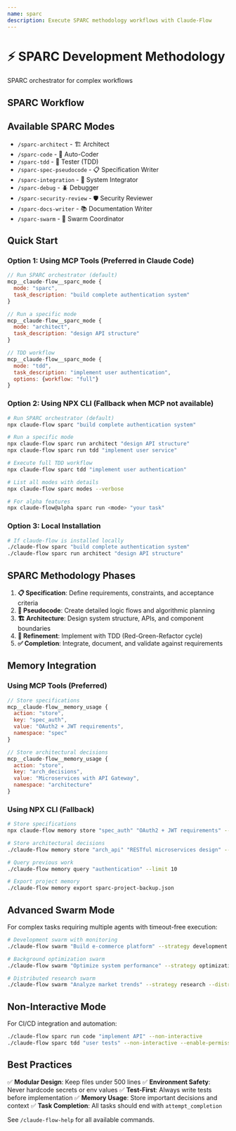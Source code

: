 ```yaml
---
name: sparc
description: Execute SPARC methodology workflows with Claude-Flow
---
```


# ⚡️ SPARC Development Methodology

SPARC orchestrator for complex workflows

## SPARC Workflow



## Available SPARC Modes

- `/sparc-architect` - 🏗️ Architect
- `/sparc-code` - 🧠 Auto-Coder
- `/sparc-tdd` - 🧪 Tester (TDD)
- `/sparc-spec-pseudocode` - 📋 Specification Writer
- `/sparc-integration` - 🔗 System Integrator
- `/sparc-debug` - 🪲 Debugger
- `/sparc-security-review` - 🛡️ Security Reviewer
- `/sparc-docs-writer` - 📚 Documentation Writer
- `/sparc-swarm` - 🐝 Swarm Coordinator

## Quick Start

### Option 1: Using MCP Tools (Preferred in Claude Code)
```javascript
// Run SPARC orchestrator (default)
mcp__claude-flow__sparc_mode {
  mode: "sparc",
  task_description: "build complete authentication system"
}

// Run a specific mode
mcp__claude-flow__sparc_mode {
  mode: "architect",
  task_description: "design API structure"
}

// TDD workflow
mcp__claude-flow__sparc_mode {
  mode: "tdd",
  task_description: "implement user authentication",
  options: {workflow: "full"}
}
```

### Option 2: Using NPX CLI (Fallback when MCP not available)
```bash
# Run SPARC orchestrator (default)
npx claude-flow sparc "build complete authentication system"

# Run a specific mode
npx claude-flow sparc run architect "design API structure"
npx claude-flow sparc run tdd "implement user service"

# Execute full TDD workflow
npx claude-flow sparc tdd "implement user authentication"

# List all modes with details
npx claude-flow sparc modes --verbose

# For alpha features
npx claude-flow@alpha sparc run <mode> "your task"
```

### Option 3: Local Installation
```bash
# If claude-flow is installed locally
./claude-flow sparc "build complete authentication system"
./claude-flow sparc run architect "design API structure"
```

## SPARC Methodology Phases

1. **📋 Specification**: Define requirements, constraints, and acceptance criteria
2. **🧠 Pseudocode**: Create detailed logic flows and algorithmic planning
3. **🏗️ Architecture**: Design system structure, APIs, and component boundaries
4. **🔄 Refinement**: Implement with TDD (Red-Green-Refactor cycle)
5. **✅ Completion**: Integrate, document, and validate against requirements

## Memory Integration

### Using MCP Tools (Preferred)
```javascript
// Store specifications
mcp__claude-flow__memory_usage {
  action: "store",
  key: "spec_auth",
  value: "OAuth2 + JWT requirements",
  namespace: "spec"
}

// Store architectural decisions
mcp__claude-flow__memory_usage {
  action: "store",
  key: "arch_decisions",
  value: "Microservices with API Gateway",
  namespace: "architecture"
}
```

### Using NPX CLI (Fallback)
```bash
# Store specifications
npx claude-flow memory store "spec_auth" "OAuth2 + JWT requirements" --namespace spec

# Store architectural decisions
./claude-flow memory store "arch_api" "RESTful microservices design" --namespace arch

# Query previous work
./claude-flow memory query "authentication" --limit 10

# Export project memory
./claude-flow memory export sparc-project-backup.json
```

## Advanced Swarm Mode

For complex tasks requiring multiple agents with timeout-free execution:
```bash
# Development swarm with monitoring
./claude-flow swarm "Build e-commerce platform" --strategy development --monitor --review

# Background optimization swarm
./claude-flow swarm "Optimize system performance" --strategy optimization --background

# Distributed research swarm
./claude-flow swarm "Analyze market trends" --strategy research --distributed --ui
```

## Non-Interactive Mode

For CI/CD integration and automation:
```bash
./claude-flow sparc run code "implement API" --non-interactive
./claude-flow sparc tdd "user tests" --non-interactive --enable-permissions
```

## Best Practices

✅ **Modular Design**: Keep files under 500 lines
✅ **Environment Safety**: Never hardcode secrets or env values
✅ **Test-First**: Always write tests before implementation
✅ **Memory Usage**: Store important decisions and context
✅ **Task Completion**: All tasks should end with `attempt_completion`

See `/claude-flow-help` for all available commands.
